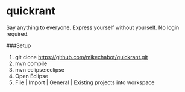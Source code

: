 quickrant
=========

Say anything to everyone. Express yourself without yourself. No login required.

###Setup
1. git clone https://github.com/mikechabot/quickrant.git
2. mvn compile 
3. mvn eclipse:eclipse 
4. Open Eclipse 
5. File | Import | General | Existing projects into workspace 
